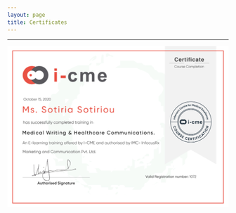 ```yaml
---
layout: page
title: Certificates
---
```

<hr>
<img src="/images/certificates/cert1.jpeg" alt="cert1">


